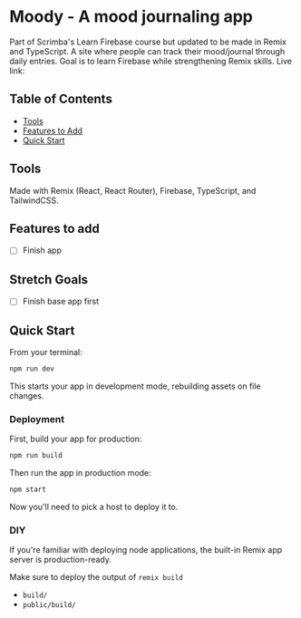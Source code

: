 # Moody - A mood journaling app

Part of Scrimba's Learn Firebase course but updated to be made in Remix and TypeScript. A site where people can track their mood/journal through daily entries. Goal is to learn Firebase while strengthening Remix skills. Live link:

## Table of Contents

- [Tools](#tools)
- [Features to Add](#features-to-add)
- [Quick Start](#quick-start)

## Tools

Made with Remix (React, React Router), Firebase, TypeScript, and TailwindCSS.

## Features to add

- [ ] Finish app

## Stretch Goals

- [ ] Finish base app first

## Quick Start

From your terminal:

```sh
npm run dev
```

This starts your app in development mode, rebuilding assets on file changes.

### Deployment

First, build your app for production:

```sh
npm run build
```

Then run the app in production mode:

```sh
npm start
```

Now you'll need to pick a host to deploy it to.

### DIY

If you're familiar with deploying node applications, the built-in Remix app server is production-ready.

Make sure to deploy the output of `remix build`

- `build/`
- `public/build/`
